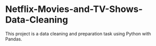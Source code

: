 # Netflix-Movies-and-TV-Shows-Data-Cleaning
This project is a data cleaning and preparation task using Python with Pandas.
